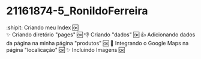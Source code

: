 # 21161874-5_RonildoFerreira


:shipit: Criando meu Index :ok: <br>
:sparkles: Criando diretório "pages" :ok:
:-1: Criando "dados" :ok:
:+1: Adicionando dados da página na minha página "produtos" :ok:
:clap: Integrando o Google Maps na página "localicação" :ok:
:sparkles: Incluindo Imagens :ok:


